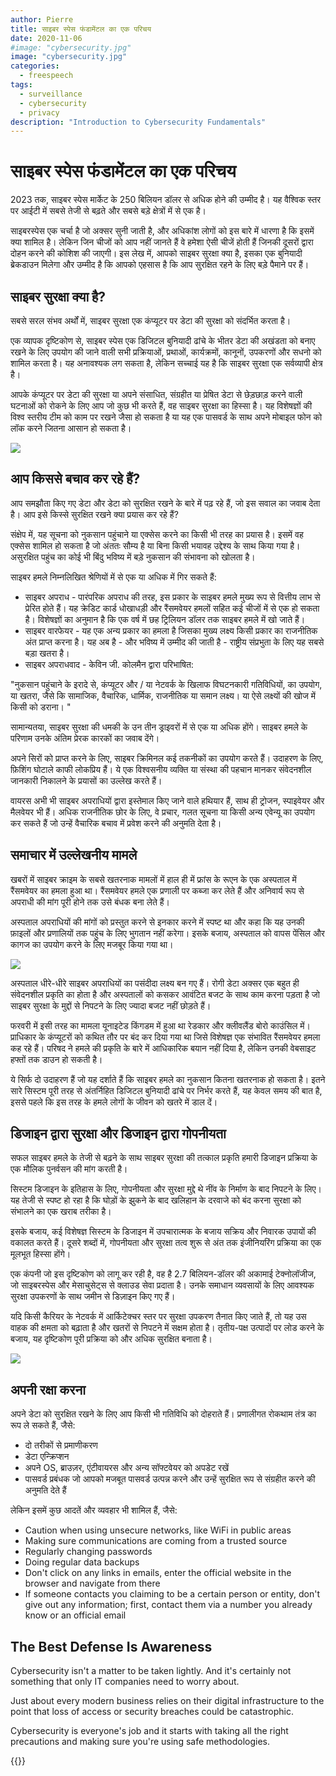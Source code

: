 ```yaml
---
author: Pierre
title: साइबर स्पेस फंडामेंटल का एक परिचय
date: 2020-11-06
#image: "cybersecurity.jpg"
image: "cybersecurity.jpg"
categories:
  - freespeech
tags:
  - surveillance
  - cybersecurity
  - privacy
description: "Introduction to Cybersecurity Fundamentals"
---
```


# साइबर स्पेस फंडामेंटल का एक परिचय

2023 तक, साइबर स्पेस मार्केट के 250 बिलियन डॉलर से अधिक होने की उम्मीद है। यह वैश्विक स्तर पर आईटी में सबसे तेजी से बढ़ते और सबसे बड़े क्षेत्रों में से एक है।

साइबरस्पेस एक चर्चा है जो अक्सर सुनी जाती है, और अधिकांश लोगों को इस बारे में धारणा है कि इसमें क्या शामिल है। लेकिन जिन चीजों को आप नहीं जानते हैं वे हमेशा ऐसी चीजें होती हैं जिनकी दूसरों द्वारा दोहन करने की कोशिश की जाएगी। इस लेख में, आपको साइबर सुरक्षा क्या है, इसका एक बुनियादी ब्रेकडाउन मिलेगा और उम्मीद है कि आपको एहसास है कि आप सुरक्षित रहने के लिए बड़े पैमाने पर हैं।

## साइबर सुरक्षा क्या है?

सबसे सरल संभव अर्थों में, साइबर सुरक्षा एक कंप्यूटर पर डेटा की सुरक्षा को संदर्भित करता है।

एक व्यापक दृष्टिकोण से, साइबर स्पेस एक डिजिटल बुनियादी ढांचे के भीतर डेटा की अखंडता को बनाए रखने के लिए उपयोग की जाने वाली सभी प्रक्रियाओं, प्रथाओं, कार्यक्रमों, कानूनों, उपकरणों और सधनो को शामिल करता है। यह अनावश्यक लग सकता है, लेकिन सच्चाई यह है कि साइबर सुरक्षा एक सर्वव्यापी क्षेत्र है।

आपके कंप्यूटर पर डेटा की सुरक्षा या अपने संसाधित, संग्रहीत या प्रेषित डेटा से छेड़छाड़ करने वाली घटनाओं को रोकने के लिए आप जो कुछ भी करते हैं, वह साइबर सुरक्षा का हिस्सा है। यह विशेषज्ञों की विश्व स्तरीय टीम को काम पर रखने जैसा हो सकता है या यह एक पासवर्ड के साथ अपने मोबाइल फोन को लॉक करने जितना आसान हो सकता है।

![](https://i.imgur.com/5F7VYPj.jpg)


## आप किससे बचाव कर रहे हैं?

आप समझौता किए गए डेटा और डेटा को सुरक्षित रखने के बारे में पढ़ रहे हैं, जो इस सवाल का जवाब देता है। आप इसे किस्से सुरक्षित रखने क्या प्रयास कर रहे हैं?

संक्षेप में, यह सूचना को नुकसान पहुंचाने या एक्सेस करने का किसी भी तरह का प्रयास है। इसमें वह एक्सेस शामिल हो सकता है जो अंततः सौम्य है या बिना किसी भयावह उद्देश्य के साथ किया गया है। असुरक्षित पहुंच का कोई भी बिंदु भविष्य में बड़े नुकसान की संभावना को खोलता है।

साइबर हमले निम्नलिखित श्रेणियों में से एक या अधिक में गिर सकते हैं:

- साइबर अपराध - पारंपरिक अपराध की तरह, इस प्रकार के साइबर हमले मुख्य रूप से वित्तीय लाभ से प्रेरित होते हैं। यह क्रेडिट कार्ड धोखाधड़ी और रैंसमवेयर हमलों सहित कई चीजों में से एक हो सकता है। विशेषज्ञों का अनुमान है कि एक वर्ष में छह ट्रिलियन डॉलर तक साइबर हमले में खो जाते हैं।
- साइबर वारफेयर - यह एक अन्य प्रकार का हमला है जिसका मुख्य लक्ष्य किसी प्रकार का राजनीतिक अंत प्राप्त करना है। यह अब है - और भविष्य में उम्मीद की जाती है - राष्ट्रीय संप्रभुता के लिए यह सबसे बड़ा खतरा है।
- साइबर अपराधवाद - केविन जी. कोलमैन द्वारा परिभाषित:

"नुकसान पहुंचाने के इरादे से, कंप्यूटर और / या नेटवर्क के खिलाफ विघटनकारी गतिविधियों, का उपयोग, या खतरा, जैसे कि सामाजिक, वैचारिक, धार्मिक, राजनीतिक या समान लक्ष्य। या ऐसे लक्ष्यों की खोज में किसी को डराना। "

सामान्यतया, साइबर सुरक्षा की धमकी के उन तीन ड्राइवरों में से एक या अधिक होंगे। साइबर हमले के परिणाम उनके अंतिम प्रेरक कारकों का जवाब देंगे।

अपने सिरों को प्राप्त करने के लिए, साइबर क्रिमिनल कई तकनीकों का उपयोग करते हैं। उदाहरण के लिए, फ़िशिंग घोटाले काफी लोकप्रिय हैं। ये एक विश्वसनीय व्यक्ति या संस्था की पहचान मानकर संवेदनशील जानकारी निकालने के प्रयासों का उल्लेख करते हैं।

वायरस अभी भी साइबर अपराधियों द्वारा इस्तेमाल किए जाने वाले हथियार हैं, साथ ही ट्रोजन, स्पाइवेयर और मैलवेयर भी हैं। अधिक राजनीतिक छोर के लिए, वे प्रचार, गलत सूचना या किसी अन्य एवेन्यू का उपयोग कर सकते हैं जो उन्हें वैचारिक बचाव में प्रवेश करने की अनुमति देता है।

## समाचार में उल्लेखनीय मामले

खबरों में साइबर क्राइम के सबसे खतरनाक मामलों में हाल ही में फ्रांस के रूएन के एक अस्पताल में रैंसमवेयर का हमला हुआ था। रैंसमवेयर हमले एक प्रणाली पर कब्जा कर लेते हैं और अनिवार्य रूप से अपराधी की मांग पूरी होने तक उसे बंधक बना लेते हैं।

अस्पताल अपराधियों की मांगों को प्रस्तुत करने से इनकार करने में स्पष्ट था और कहा कि यह उनकी फ़ाइलों और प्रणालियों तक पहुंच के लिए भुगतान नहीं करेगा। इसके बजाय, अस्पताल को वापस पेंसिल और कागज का उपयोग करने के लिए मजबूर किया गया था।

![](https://i.imgur.com/JwEulj8.jpg)


अस्पताल धीरे-धीरे साइबर अपराधियों का पसंदीदा लक्ष्य बन गए हैं। रोगी डेटा अक्सर एक बहुत ही संवेदनशील प्रकृति का होता है और अस्पतालों को कसकर आवंटित बजट के साथ काम करना पड़ता है जो साइबर सुरक्षा के मुद्दों से निपटने के लिए ज्यादा बजट नहीं छोड़ते हैं।

फरवरी में इसी तरह का मामला यूनाइटेड किंगडम में हुआ था रेडकार और क्लीवलैंड बोरो काउंसिल में। प्राधिकार के कंप्यूटरों को कथित तौर पर बंद कर दिया गया था जिसे विशेषज्ञ एक संभावित रैंसमवेयर हमला कह रहे हैं। परिषद ने हमले की प्रकृति के बारे में आधिकारिक बयान नहीं दिया है, लेकिन उनकी वेबसाइट हफ्तों तक डाउन हो सकती है।

ये सिर्फ दो उदाहरण हैं जो यह दर्शाते हैं कि साइबर हमले का नुकसान कितना खतरनाक हो सकता है। इतने सारे सिस्टम पूरी तरह से अंतर्निहित डिजिटल बुनियादी ढांचे पर निर्भर करते हैं, यह केवल समय की बात है, इससे पहले कि इस तरह के हमले लोगों के जीवन को खतरे में डाल दें।

## डिजाइन द्वारा सुरक्षा और डिजाइन द्वारा गोपनीयता

सफल साइबर हमले के तेजी से बढ़ने के साथ साइबर सुरक्षा की तत्काल प्रकृति हमारी डिजाइन प्रक्रिया के एक मौलिक पुनर्वसन की मांग करती है।

सिस्टम डिजाइन के इतिहास के लिए, गोपनीयता और सुरक्षा मुद्दे थे नींव के निर्माण के बाद निपटने के लिए। यह तेजी से स्पष्ट हो रहा है कि घोड़ों के झुकने के बाद खलिहान के दरवाजे को बंद करना सुरक्षा को संभालने का एक खराब तरीका है।

इसके बजाय, कई विशेषज्ञ सिस्टम के डिजाइन में उपचारात्मक के बजाय सक्रिय और निवारक उपायों की वकालत करते हैं। दूसरे शब्दों में, गोपनीयता और सुरक्षा तत्व शुरू से अंत तक इंजीनियरिंग प्रक्रिया का एक मूलभूत हिस्सा होंगे।

एक कंपनी जो इस दृष्टिकोण को लागू कर रही है, वह है 2.7 बिलियन-डॉलर की अकामाई टेक्नोलॉजीज, जो साइबरस्पेस और मेसाचुसेट्स से क्लाउड सेवा प्रदाता है। उनके समाधान व्यवसायों के लिए आवश्यक सुरक्षा उपकरणों के साथ जमीन से डिज़ाइन किए गए हैं।

यदि किसी कैरियर के नेटवर्क में आर्किटेक्चर स्तर पर सुरक्षा उपकरण तैनात किए जाते हैं, तो यह उस वाहक की क्षमता को बढ़ाता है और खतरों से निपटने में सक्षम होता है। तृतीय-पक्ष उत्पादों पर लोड करने के बजाय, यह दृष्टिकोण पूरी प्रक्रिया को और अधिक सुरक्षित बनाता है।

![](https://i.imgur.com/Yk1aoE4.jpg)


## अपनी रक्षा करना

अपने डेटा को सुरक्षित रखने के लिए आप किसी भी गतिविधि को दोहराते हैं। प्रणालीगत रोकथाम तंत्र का रूप ले सकते हैं, जैसे:

* दो तरीकों से प्रमाणीकरण
* डेटा एन्क्रिप्शन
* अपने OS, ब्राउज़र, एंटीवायरस और अन्य सॉफ्टवेयर को अपडेट रखें
* पासवर्ड प्रबंधक जो आपको मजबूत पासवर्ड उत्पन्न करने और उन्हें सुरक्षित रूप से संग्रहीत करने की अनुमति देते हैं

लेकिन इसमें कुछ आदतें और व्यवहार भी शामिल हैं, जैसे:

* Caution when using unsecure networks, like WiFi in public areas
* Making sure communications are coming from a trusted source
* Regularly changing passwords
* Doing regular data backups
* Don't click on any links in emails, enter the official website in the browser and navigate from there
* If someone contacts you claiming to be a certain person or entity, don't give out any information; first, contact them via a number you already know or an official email

## The Best Defense Is Awareness

Cybersecurity isn't a matter to be taken lightly. And it's certainly not something that only IT companies need to worry about.

Just about every modern business relies on their digital infrastructure to the point that loss of access or security breaches could be catastrophic.

Cybersecurity is everyone's job and it starts with taking all the right precautions and making sure you're using safe methodologies.


 {{<tweet id="1324380426090270721">}}

